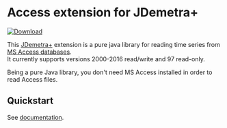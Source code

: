 # Access extension for JDemetra+

[![Download](https://img.shields.io/github/release/nbbrd/jdemetra-access.svg)](https://github.com/nbbrd/jdemetra-access/releases/latest)

This [JDemetra+](https://github.com/jdemetra/jdemetra-app) extension is a pure java library for reading time series from [MS Access databases](http://www.microsoft.com/office/access/default.asp).  
It currently supports versions 2000-2016 read/write and 97 read-only.

Being a pure Java library, you don't need MS Access installed in order to read Access files.

## Quickstart

See [documentation](https://github.com/nbbrd/jdemetra-access/wiki).
